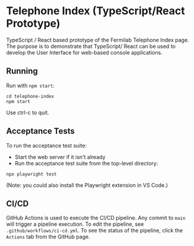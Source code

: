 # Telephone Index (TypeScript/React Prototype)

TypeScript / React based prototype of the Fermilab Telephone Index page.  The purpose is to demonstrate that TypeScript/ React can be used to develop the User Interface for web-based console applications.

## Running

Run with `npm start`:

```
cd telephone-index
npm start
```

Use ctrl-c to quit.

## Acceptance Tests

To run the acceptance test suite:

* Start the web server if it isn't already
* Run the acceptance test suite from the top-level directory:

```
npx playwright test
```

(Note: you could also install the Playwright extension in VS Code.)

## CI/CD

GitHub Actions is used to execute the CI/CD pipeline.  Any commit to `main` will trigger a pipeline execution.  To edit the pipeline, see `.github/workflows/ci-cd.yml`.  To see the status of the pipeline, click the `Actions` tab from the GitHub page.
